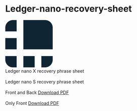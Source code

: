 # Ledger-nano-recovery-sheet 
<style>
img {
  width: 150px;
}
</style>
<img src="https://raw.githubusercontent.com/rajaahirwarofficial/Ledger-nano-recovery-sheet/main/images/ledger_logo.png" style="width:150px">
<br>Ledger nano X recovery phrase sheet</br>
<br>Ledger nano S recovery phrase sheet</br>
<br>Front and Back <a href="https://github.com/rajaahirwarofficial/Ledger-nano-recovery-sheet/raw/main/Ledger-Nano-S-Recovery-sheet.pdf">Download PDF</a></br>
<br>Only Front <a href="https://github.com/rajaahirwarofficial/Ledger-nano-recovery-sheet/raw/main/Ledger-Recovery-Sheet.pdf">Download PDF</a></br>
